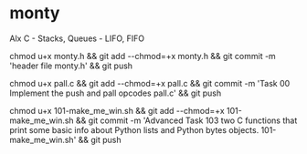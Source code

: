 # monty
Alx C - Stacks, Queues - LIFO, FIFO

chmod u+x monty.h && git add --chmod=+x monty.h && git commit -m 'header file monty.h' && git push

chmod u+x pall.c && git add --chmod=+x pall.c && git commit -m 'Task 00 Implement the push and pall opcodes pall.c' && git push

chmod u+x  101-make_me_win.sh && git add --chmod=+x  101-make_me_win.sh && git commit -m 'Advanced Task 103 two C functions that print some basic info about Python lists and Python bytes objects.  101-make_me_win.sh' && git push